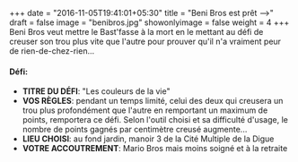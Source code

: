 +++
date = "2016-11-05T19:41:01+05:30"
title = "Beni Bros est prêt -->"
draft = false
image = "benibros.jpg"
showonlyimage = false
weight = 4
+++
Beni Bros veut mettre le Bast'fasse à la mort en le mettant au défi de creuser son trou plus vite que l'autre pour prouver qu'il n'a vraiment peur de rien-de-chez-rien...
<!--more-->

#### Défi:

- **TITRE DU DÉFI**: "Les couleurs de la vie"
- **VOS RÈGLES**: pendant un temps limité, celui des deux qui creusera un trou plus profondément que l'autre en remportant un maximum de points, remportera ce défi. Selon l'outil choisi et sa difficulté d'usage, le nombre de points gagnés par centimètre creusé augmente...
- **LIEU CHOISI**: au fond jardin, manoir 3 de la Cité Multiple de la Digue
- **VOTRE ACCOUTREMENT**: Mario Bros mais moins soigné et à la retraite

